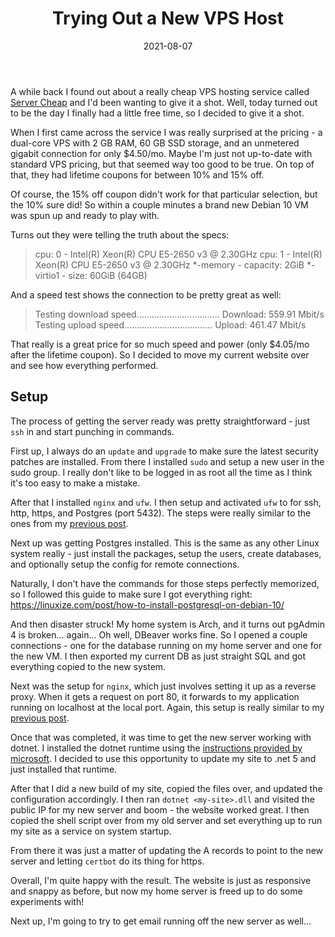 ﻿---
title: Trying Out a New VPS Host
date: 2021-08-07
authors:
  - name: rthomasv3
    link: https://github.com/rthomasv3
    image: https://avatars.githubusercontent.com/u/39268276?v=4
tags:
  - VPS
excludeSearch: false
---

A while back I found out about a really cheap VPS hosting service called [Server Cheap](https://servercheap.net/) and I'd been wanting to give it a shot. Well, today turned out to be the day I finally had a little free time, so I decided to give it a shot.

When I first came across the service I was really surprised at the pricing - a dual-core VPS with 2 GB RAM, 60 GB SSD storage, and an unmetered gigabit connection for only $4.50/mo. Maybe I'm just not up-to-date with standard VPS pricing, but that seemed way too good to be true. On top of that, they had lifetime coupons for between 10% and 15% off.<!--more-->

Of course, the 15% off coupon didn't work for that particular selection, but the 10% sure did! So within a couple minutes a brand new Debian 10 VM was spun up and ready to play with.

Turns out they were telling the truth about the specs:

> cpu: 0 - Intel(R) Xeon(R) CPU E5-2650 v3 @ 2.30GHz
> cpu: 1 - Intel(R) Xeon(R) CPU E5-2650 v3 @ 2.30GHz
> *-memory - capacity: 2GiB
> *-virtio1 - size: 60GiB (64GB)

And a speed test shows the connection to be pretty great as well:

>Testing download speed.................................
> Download: 559.91 Mbit/s
> Testing upload speed...................................
> Upload: 461.47 Mbit/s

That really is a great price for so much speed and power (only $4.05/mo after the lifetime coupon). So I decided to move my current website over and see how everything performed.

## Setup
The process of getting the server ready was pretty straightforward - just `ssh` in and start punching in commands.

First up, I always do an `update` and `upgrade` to make sure the latest security patches are installed. From there I installed `sudo` and setup a new user in the sudo group. I really don't like to be logged in as root all the time as I think it's too easy to make a mistake.

After that I installed `nginx` and `ufw`. I then setup and activated `ufw` to for ssh, http, https, and Postgres (port 5432). The steps were really similar to the ones from my [previous post](https://rthomasv3.xyz/posts/nginx-and-uncomplicated-firewall).

Next up was getting Postgres installed. This is the same as any other Linux system really - just install the packages, setup the users, create databases, and optionally setup the config for remote connections.

Naturally, I don't have the commands for those steps perfectly memorized, so I followed this guide to make sure I got everything right:
https://linuxize.com/post/how-to-install-postgresql-on-debian-10/

And then disaster struck! My home system is Arch, and it turns out pgAdmin 4 is broken... again... Oh well, DBeaver works fine. So I opened a couple connections - one for the database running on my home server and one for the new VM. I then exported my current DB as just straight SQL and got everything copied to the new system.

Next was the setup for `nginx`, which just involves setting it up as a reverse proxy. When it gets a request on port 80, it forwards to my  application running on localhost at the local port. Again, this setup is really similar to my [previous post](https://rthomasv3.xyz/posts/nginx-and-uncomplicated-firewall).

Once that was completed, it was time to get the new server working with dotnet. I installed the dotnet runtime using the [instructions provided by microsoft](https://docs.microsoft.com/en-us/dotnet/core/install/linux-debian). I decided to use this opportunity to update my site to .net 5 and just installed that runtime.

After that I did a new build of my site, copied the files over, and updated the configuration accordingly. I then ran `dotnet <my-site>.dll` and visited the public IP for my new server and boom - the website worked great. I then copied the shell script over from my old server and set everything up to run my site as a service on system startup.

From there it was just a matter of updating the A records to point to the new server and letting `certbot` do its thing for https.

Overall, I'm quite happy with the result. The website is just as responsive and snappy as before, but now my home server is freed up to do some experiments with!

Next up, I'm going to try to get email running off the new server as well...